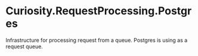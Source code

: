 # Curiosity.RequestProcessing.Postgres

Infrastructure for processing request from a queue. Postgres is using as a request queue.
